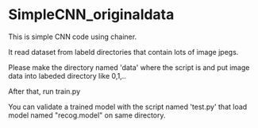 # SimpleCNN_originaldata
This is simple CNN code using chainer.

It read dataset from labeld directories that contain lots of image jpegs.

Please make the directory named 'data' where the script is 
and put image data into labeded directory like 0,1,..

After that, run train.py

You can validate a trained model with the script named 'test.py' that load model named "recog.model" on same directory.
